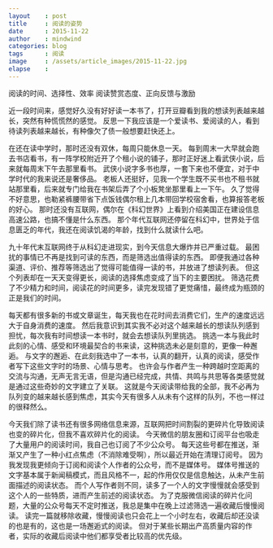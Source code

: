 ```yaml
---
layout    : post
title     : 阅读的姿势
date      : 2015-11-22
author    : mindwind
categories: blog
tags      : 阅读
image     : /assets/article_images/2015-11-22.jpg
elapse    :
---
```



阅读的时间、选择性、效率
阅读赞赏态度、正向反馈与激励


近一段时间来，感觉好久没有好好读一本书了，打开豆瓣看到我的想读列表越来越长，突然有种慌慌然的感觉。
反思一下我应该是一个爱读书、爱阅读的人，看到待读列表越来越长，有种像欠了债一般想要赶快还上。

在还在读中学时，那时还没有双休，每周只能休息一天。
每到周末一大早就会跑去书店看书，有一阵学校附近开了个租小说的铺子，那时正好迷上看武侠小说，后来就每周末下午去那里看书。
武侠小说字多书也厚，一套下来也不便宜，对于中学时代的我来说还是奢侈品。
老板人还挺好，见我一个学生既不买书也不租书就站那里看，后来就专门给我在书架后弄了个小板凳坐那里看上一下午。
久了觉得不好意思，也勒紧裤腰带省下点饭钱偶尔租上几本带回学校宿舍看，也算报答老板的好心。
那时还没有互联网，偶尔在《科幻世界》上看到介绍美国正在建设信息高速公路，也搞不懂是什么东西。
那个年代互联网还停留在科幻中，世界处于信息匮乏的年代，我还在阅读饥渴的年龄，找到什么就读什么吧。

九十年代末互联网终于从科幻走进现实，到今天信息大爆炸并已严重过载。
最困扰的事情已不再是找到可读的东西，而是筛选出值得读的东西。
即便我通过各种渠道、评价、推荐等筛选出了觉得可能值得一读的书，并放进了想读列表。
但这个列表却在一天天变得更长，阅读的选择焦虑变成了当下的主要困扰。
筛选花费了不少精力和时间，阅读花的时间更多，读完发现错了更觉痛惜，最终成为瓶颈的正是我们的时间。

每天都有很多新的书或文章诞生，每天我也在花时间去消费它们，生产的速度远远大于自身消费的速度。
然后我意识到其实我不必对这个越来越长的想读队列感到担忧，每次我有时间想读一本书时，就会去想读队列里挑选。
挑选一本与我此时此刻的心情、感受和环境最契合的书来读，这种挑选未必是刻意的，更像一种邂逅。
与文字的邂逅、在此刻我选中了一本书，认真的翻开，认真的阅读，感受作者写下这些文字时的场景、心情与思考。
也许会与作者产生一种跨越时空距离的交流与沟通，无声无言无语，但是沟通已经完成，共情、共鸣与共思等各类感觉就是通过这些奇妙的文字建立了关联。
这就是今天阅读带给我的全部，我不必再为队列变的越来越长感到焦虑，其实今天有很多人从未有个这样的队列，不也一样过的很释然么。

今天我们除了读书还有很多网络信息来源，互联网把时间割裂的更碎片化导致阅读也变的碎片化，但我不喜欢碎片化的阅读。
今天微信的朋友圈和订阅平台也吸走了大量用户的阅读时间，我自己也订阅了不少公众号。
每天这些号都在推送，渐渐又产生了一种小红点焦虑（不消除难受啊），所以最近开始在清理订阅号。
因为我发现我更倾向于订阅和阅读个人作者的公众号，而不是媒体号。
媒体号推送的文字基本属于新闻稿模式，而且风格不一，起的作用仅仅是信息触达，从未产生前面描述的阅读状态。
而个人写作者则不同，读多了一个人的文字慢慢就会感受到这个人的一些特质，进而产生前述的阅读状态。
为了克服微信阅读的碎片化问题，大量的公众号每天不定时推送，我总是集中在晚上过滤筛选一遍收藏后慢慢阅读。
读完一篇就移除收藏，慢慢阅读也只会花上一个小时左右，收藏后却还没读的也是有的，这也是一场邂逅式的阅读。
但对于某些长期出产高质量内容的作者，实际的收藏后阅读中他们都享受者比较高的优先级。
